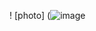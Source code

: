 ! [photo] (![image](https://user-images.githubusercontent.com/98765489/152562295-9886eb9f-6430-471b-839d-7fd71cc3d135.png)
